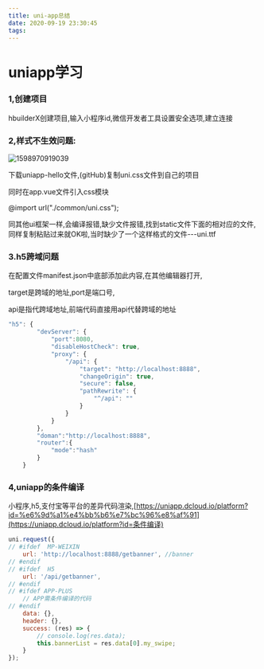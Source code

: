 ```yaml
---
title: uni-app总结
date: 2020-09-19 23:30:45
tags:
---
```


# uniapp学习

### 1,创建项目

hbuilderX创建项目,输入小程序id,微信开发者工具设置安全选项,建立连接

### 2,样式不生效问题:

![1598970919039](/img/1598970919039.png)

下载uniapp-hello文件,(gitHub)复制uni.css文件到自己的项目

同时在app.vue文件引入css模块

@import url("./common/uni.css");

同其他ui框架一样,会编译报错,缺少文件报错,找到static文件下面的相对应的文件,同样复制粘贴过来就OK啦,当时缺少了一个这样格式的文件---uni.ttf

### 3.h5跨域问题

在配置文件manifest.json中底部添加此内容,在其他编辑器打开,

target是跨域的地址,port是端口号,

api是指代跨域地址,前端代码直接用api代替跨域的地址

```js
"h5": {
		"devServer": {
			"port":8080,
			"disableHostCheck": true,
			"proxy": {
				"/api": {
					"target": "http://localhost:8888", 
					"changeOrigin": true,
					"secure": false,
					"pathRewrite": {
						"^/api": "" 
					}
				}
			}
        },
        "doman":"http://localhost:8888",
        "router":{
            "mode":"hash"
        }
	}
```

### 4,uniapp的条件编译

小程序,h5,支付宝等平台的差异代码渲染,[https://uniapp.dcloud.io/platform?id=%e6%9d%a1%e4%bb%b6%e7%bc%96%e8%af%91](https://uniapp.dcloud.io/platform?id=条件编译)

```js
uni.request({
// #ifdef  MP-WEIXIN
	url: 'http://localhost:8888/getbanner', //banner
// #endif
// #ifdef  H5
	url: '/api/getbanner', 
// #endif
// #ifdef APP-PLUS
	// APP需条件编译的代码
// #endif
	data: {},
	header: {},
	success: (res) => {
		// console.log(res.data);
		this.bannerList = res.data[0].my_swipe;
	}
});
```

